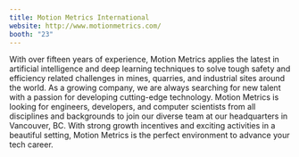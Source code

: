 ```yaml
---
title: Motion Metrics International
website: http://www.motionmetrics.com/
booth: "23"
---
```


With over fifteen years of experience, Motion Metrics applies the latest in artificial intelligence and deep learning techniques to solve tough safety and efficiency related challenges in mines, quarries, and industrial sites around the world. As a growing company, we are always searching for new talent with a passion for developing cutting-edge technology. Motion Metrics is looking for engineers, developers, and computer scientists from all disciplines and backgrounds to join our diverse team at our headquarters in Vancouver, BC. With strong growth incentives and exciting activities in a beautiful setting, Motion Metrics is the perfect environment to advance your tech career.
